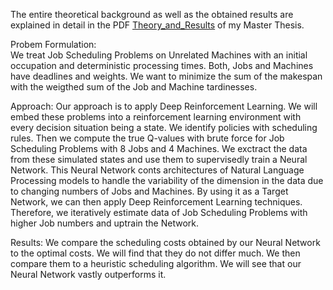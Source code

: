 The entire theoretical background as well as the obtained results are explained in detail in the PDF [Theory_and_Results](https://github.com/Dieguinho1612/Job-Scheduling-Deep-Reinforcement-Learning/blob/main/Theory_and_Results.pdf) of my Master Thesis.

Probem Formulation:<br>
We treat Job Scheduling Problems on Unrelated Machines with an initial occupation and deterministic processing times.
Both, Jobs and Machines have deadlines and weights.
We want to minimize the sum of the makespan with the weigthed sum of the Job and Machine tardinesses.

Approach:
Our approach is to apply Deep Reinforcement Learning.
We will embed these problems into a reinforcement learning environment with every decision situation being a state.
We identify policies with scheduling rules.
Then we compute the true Q-values with brute force for Job Scheduling Problems with 8 Jobs and 4 Machines.
We exctract the data from these simulated states and use them to supervisedly train a Neural Network.
This Neural Network conts architectures of Natural Language Processing models to handle the variability of the dimension in the data due to changing numbers of Jobs and Machines.
By using it as a Target Network, we can then apply Deep Reinforcement Learning techniques.
Therefore, we iteratively estimate data of Job Scheduling Problems with higher Job numbers and uptrain the Network.

Results:
We compare the scheduling costs obtained by our Neural Network to the optimal costs.
We will find that they do not differ much.
We then compare them to a heuristic scheduling algorithm.
We will see that our Neural Network vastly outperforms it.
